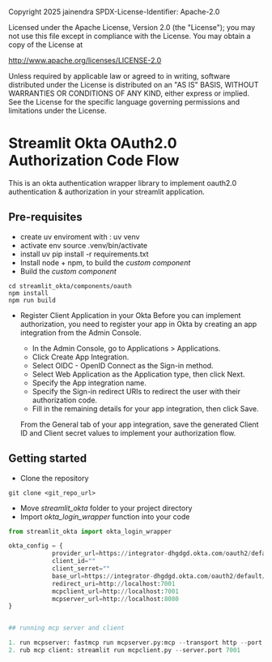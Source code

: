 Copyright 2025 jainendra
SPDX-License-Identifier: Apache-2.0

Licensed under the Apache License, Version 2.0 (the "License");
you may not use this file except in compliance with the License.
You may obtain a copy of the License at

http://www.apache.org/licenses/LICENSE-2.0

Unless required by applicable law or agreed to in writing, software
distributed under the License is distributed on an "AS IS" BASIS,
WITHOUT WARRANTIES OR CONDITIONS OF ANY KIND, either express or implied.
See the License for the specific language governing permissions and
limitations under the License.

# Streamlit Okta OAuth2.0 Authorization Code Flow 
This is an okta authentication wrapper library to implement oauth2.0 authentication & authorization in your streamlit application.

## Pre-requisites
- create uv enviroment with : uv venv
- activate env source .venv/bin/activate
- install uv pip install -r requirements.txt
- Install node + npm, to build the _custom component_
- Build the _custom component_
 ```
cd streamlit_okta/components/oauth
npm install 
npm run build
```
- Register Client Application in your Okta
    Before you can implement authorization, you need to register your app in Okta by creating an app integration from the Admin Console.
    - In the Admin Console, go to Applications > Applications.
    - Click Create App Integration.
    - Select OIDC - OpenID Connect as the Sign-in method.
    - Select Web Application as the Application type, then click Next.
    - Specify the App integration name.
    - Specify the Sign-in redirect URIs to redirect the user with their authorization code.
    - Fill in the remaining details for your app integration, then click Save.
    
    From the General tab of your app integration, save the generated Client ID and Client secret values to implement your authorization flow.


## Getting started
- Clone the repository
```
git clone <git_repo_url>
```
- Move _streamlit_okta_ folder to your project directory
- Import _okta_login_wrapper_ function into your code
```python
from streamlit_okta import okta_login_wrapper

okta_config = {
            provider_url=https://integrator-dhgdgd.okta.com/oauth2/default/.well-known/openid-configuration
            client_id=""
            client_serret=""
            base_url=https://integrator-dhgdgd.okta.com/oauth2/default/v1
            redirect_uri=http://localhost:7001
            mcpclient_url=http://localhost:7001
            mcpserver_url=http://localhost:8080
}


## running mcp server and client

1. run mcpserver: fastmcp run mcpserver.py:mcp --transport http --port 8080 --host 0.0.0.0
2. rub mcp client: streamlit run mcpclient.py --server.port 7001











